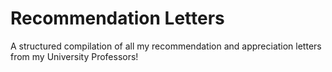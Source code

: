 # Recommendation Letters
A structured compilation of all my recommendation and appreciation letters from my University Professors!
